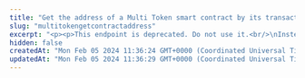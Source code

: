 ```yaml
---
title: "Get the address of a Multi Token smart contract by its transaction hash"
slug: "multitokengetcontractaddress"
excerpt: "<p><p>This endpoint is deprecated. Do not use it.<br/>\nInstead, use <a href=\"https://apidoc.tatum.io/tag/Blockchain-utils#operation/SCGetContractAddress\" target=\"_blank\">this API</a>.</b></p><br/>\n<p><b>1 credit per API call</b></p>\n<p>Get Multi Token contract address from deploy transaction.</p>\n<p>This API is supported for the following blockchains:</p>\n<ul>\n<li>BNB Smart Chain</li>\n<li>Celo</li>\n<li>Ethereum</li>\n<li>Harmony</li>\n<li>Klaytn</li>\n<li>KuCoin Community Chain</li>\n<li>Polygon</li>\n</ul>"
hidden: false
createdAt: "Mon Feb 05 2024 11:36:24 GMT+0000 (Coordinated Universal Time)"
updatedAt: "Mon Feb 05 2024 11:36:29 GMT+0000 (Coordinated Universal Time)"
---
```

